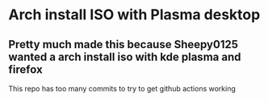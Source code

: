 # Arch install ISO with Plasma desktop
## Pretty much made this because Sheepy0125 wanted a arch install iso with kde plasma and firefox    
This repo has too many commits to try to get github actions working
